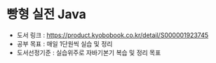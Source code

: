 # 빵형 실전 Java
- 도서 링크 : https://product.kyobobook.co.kr/detail/S000001923745
- 공부 목표 : 매일 1단원씩 실습 및 정리
- 도서선정기준 : 실습위주로 자바기본기 복습 및 정리 목표
